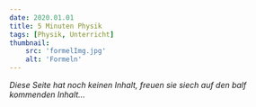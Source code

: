 ```yaml
---
date: 2020.01.01
title: 5 Minuten Physik
tags: [Physik, Unterricht]
thumbnail: 
    src: 'formelImg.jpg'
    alt: 'Formeln'
---
```


_Diese Seite hat noch keinen Inhalt, freuen sie siech auf den balf kommenden Inhalt..._